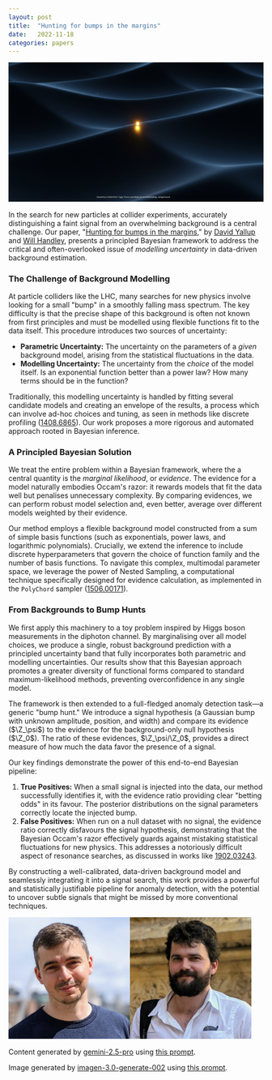 ```yaml
---
layout: post
title:  "Hunting for bumps in the margins"
date:   2022-11-18
categories: papers
---
```

![AI generated image](/assets/images/posts/2022-11-18-2211.10391.png)

<!-- BEGINNING OF GENERATED POST -->
In the search for new particles at collider experiments, accurately distinguishing a faint signal from an overwhelming background is a central challenge. Our paper, "[Hunting for bumps in the margins](https://arxiv.org/abs/2211.10391)," by [David Yallup](https://orcid.org/0000-0003-4716-5817) and [Will Handley](https://willhandley.co.uk), presents a principled Bayesian framework to address the critical and often-overlooked issue of *modelling uncertainty* in data-driven background estimation.

### The Challenge of Background Modelling

At particle colliders like the LHC, many searches for new physics involve looking for a small "bump" in a smoothly falling mass spectrum. The key difficulty is that the precise shape of this background is often not known from first principles and must be modelled using flexible functions fit to the data itself. This procedure introduces two sources of uncertainty:
*   **Parametric Uncertainty:** The uncertainty on the parameters of a *given* background model, arising from the statistical fluctuations in the data.
*   **Modelling Uncertainty:** The uncertainty from the *choice* of the model itself. Is an exponential function better than a power law? How many terms should be in the function?

Traditionally, this modelling uncertainty is handled by fitting several candidate models and creating an envelope of the results, a process which can involve ad-hoc choices and tuning, as seen in methods like discrete profiling ([1408.6865](https://arxiv.org/abs/1408.6865)). Our work proposes a more rigorous and automated approach rooted in Bayesian inference.

### A Principled Bayesian Solution

We treat the entire problem within a Bayesian framework, where the a central quantity is the *marginal likelihood*, or *evidence*. The evidence for a model naturally embodies Occam's razor: it rewards models that fit the data well but penalises unnecessary complexity. By comparing evidences, we can perform robust model selection and, even better, average over different models weighted by their evidence.

Our method employs a flexible background model constructed from a sum of simple basis functions (such as exponentials, power laws, and logarithmic polynomials). Crucially, we extend the inference to include discrete hyperparameters that govern the choice of function family and the number of basis functions. To navigate this complex, multimodal parameter space, we leverage the power of Nested Sampling, a computational technique specifically designed for evidence calculation, as implemented in the `PolyChord` sampler ([1506.00171](https://arxiv.org/abs/1506.00171)).

### From Backgrounds to Bump Hunts

We first apply this machinery to a toy problem inspired by Higgs boson measurements in the diphoton channel. By marginalising over all model choices, we produce a single, robust background prediction with a principled uncertainty band that fully incorporates both parametric and modelling uncertainties. Our results show that this Bayesian approach promotes a greater diversity of functional forms compared to standard maximum-likelihood methods, preventing overconfidence in any single model.

The framework is then extended to a full-fledged anomaly detection task—a generic "bump hunt." We introduce a signal hypothesis (a Gaussian bump with unknown amplitude, position, and width) and compare its evidence ($\Z_\psi$) to the evidence for the background-only null hypothesis ($\Z_0$). The ratio of these evidences, $\Z_\psi/\Z_0$, provides a direct measure of how much the data favor the presence of a signal.

Our key findings demonstrate the power of this end-to-end Bayesian pipeline:
1.  **True Positives:** When a small signal is injected into the data, our method successfully identifies it, with the evidence ratio providing clear "betting odds" in its favour. The posterior distributions on the signal parameters correctly locate the injected bump.
2.  **False Positives:** When run on a null dataset with no signal, the evidence ratio correctly disfavours the signal hypothesis, demonstrating that the Bayesian Occam's razor effectively guards against mistaking statistical fluctuations for new physics. This addresses a notoriously difficult aspect of resonance searches, as discussed in works like [1902.03243](https://arxiv.org/abs/1902.03243).

By constructing a well-calibrated, data-driven background model and seamlessly integrating it into a signal search, this work provides a powerful and statistically justifiable pipeline for anomaly detection, with the potential to uncover subtle signals that might be missed by more conventional techniques.
<!-- END OF GENERATED POST -->

<img src="/assets/group/images/david_yallup.jpg" alt="David Yallup" style="width: auto; height: 25vw;"><img src="/assets/group/images/will_handley.jpg" alt="Will Handley" style="width: auto; height: 25vw;">

Content generated by [gemini-2.5-pro](https://deepmind.google/technologies/gemini/) using [this prompt](/prompts/content/2022-11-18-2211.10391.txt).

Image generated by [imagen-3.0-generate-002](https://deepmind.google/technologies/gemini/) using [this prompt](/prompts/images/2022-11-18-2211.10391.txt).